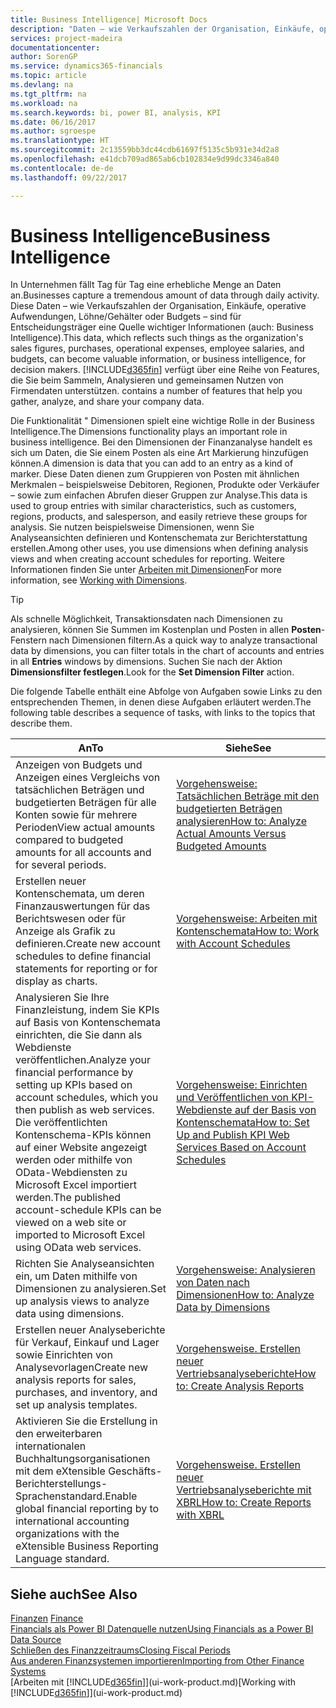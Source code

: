 ```yaml
---
title: Business Intelligence| Microsoft Docs
description: "Daten – wie Verkaufszahlen der Organisation, Einkäufe, operative Aufwendungen, Löhne/Gehälter oder Budgets analysieren und erfassen, die für Entscheidungsträger eine Quelle wichtiger Informationen sind."
services: project-madeira
documentationcenter: 
author: SorenGP
ms.service: dynamics365-financials
ms.topic: article
ms.devlang: na
ms.tgt_pltfrm: na
ms.workload: na
ms.search.keywords: bi, power BI, analysis, KPI
ms.date: 06/16/2017
ms.author: sgroespe
ms.translationtype: HT
ms.sourcegitcommit: 2c13559bb3dc44cdb61697f5135c5b931e34d2a8
ms.openlocfilehash: e41dcb709ad865ab6cb102834e9d99dc3346a840
ms.contentlocale: de-de
ms.lasthandoff: 09/22/2017

---
```

# <a name="business-intelligence"></a><span data-ttu-id="38d36-103">Business Intelligence</span><span class="sxs-lookup"><span data-stu-id="38d36-103">Business Intelligence</span></span>
<span data-ttu-id="38d36-104">In Unternehmen fällt Tag für Tag eine erhebliche Menge an Daten an.</span><span class="sxs-lookup"><span data-stu-id="38d36-104">Businesses capture a tremendous amount of data through daily activity.</span></span> <span data-ttu-id="38d36-105">Diese Daten – wie Verkaufszahlen der Organisation, Einkäufe, operative Aufwendungen, Löhne/Gehälter oder Budgets – sind für Entscheidungsträger eine Quelle wichtiger Informationen (auch: Business Intelligence).</span><span class="sxs-lookup"><span data-stu-id="38d36-105">This data, which reflects such things as the organization's sales figures, purchases, operational expenses, employee salaries, and budgets, can become valuable information, or business intelligence, for decision makers.</span></span> [!INCLUDE[d365fin](includes/d365fin_md.md)]<span data-ttu-id="38d36-106"> verfügt über eine Reihe von Features, die Sie beim Sammeln, Analysieren und gemeinsamen Nutzen von Firmendaten unterstützen.</span><span class="sxs-lookup"><span data-stu-id="38d36-106"> contains a number of features that help you gather, analyze, and share your company data.</span></span>

<span data-ttu-id="38d36-107">Die Funktionalität " Dimensionen spielt eine wichtige Rolle in der Business Intelligence.</span><span class="sxs-lookup"><span data-stu-id="38d36-107">The Dimensions functionality plays an important role in business intelligence.</span></span> <span data-ttu-id="38d36-108">Bei den Dimensionen der Finanzanalyse handelt es sich um Daten, die Sie einem Posten als eine Art Markierung hinzufügen können.</span><span class="sxs-lookup"><span data-stu-id="38d36-108">A dimension is data that you can add to an entry as a kind of marker.</span></span> <span data-ttu-id="38d36-109">Diese Daten dienen zum Gruppieren von Posten mit ähnlichen Merkmalen – beispielsweise Debitoren, Regionen, Produkte oder Verkäufer – sowie zum einfachen Abrufen dieser Gruppen zur Analyse.</span><span class="sxs-lookup"><span data-stu-id="38d36-109">This data is used to group entries with similar characteristics, such as customers, regions, products, and salesperson, and easily retrieve these groups for analysis.</span></span> <span data-ttu-id="38d36-110">Sie nutzen beispielsweise Dimensionen, wenn Sie Analyseansichten definieren und Kontenschemata zur Berichterstattung erstellen.</span><span class="sxs-lookup"><span data-stu-id="38d36-110">Among other uses, you use dimensions  when defining analysis views and when creating account schedules for reporting.</span></span> <span data-ttu-id="38d36-111">Weitere Informationen finden Sie unter [Arbeiten mit Dimensionen](finance-dimensions.md)</span><span class="sxs-lookup"><span data-stu-id="38d36-111">For more information, see [Working with Dimensions](finance-dimensions.md).</span></span>

> [!TIP]
> <span data-ttu-id="38d36-112">Als schnelle Möglichkeit, Transaktionsdaten nach Dimensionen zu analysieren, können Sie Summen im Kostenplan und Posten in allen **Posten**-Fenstern nach Dimensionen filtern.</span><span class="sxs-lookup"><span data-stu-id="38d36-112">As a quick way to analyze transactional data by dimensions, you can filter totals in the chart of accounts and entries in all **Entries** windows by dimensions.</span></span> <span data-ttu-id="38d36-113">Suchen Sie nach der Aktion **Dimensionsfilter festlegen**.</span><span class="sxs-lookup"><span data-stu-id="38d36-113">Look for the **Set Dimension Filter** action.</span></span>  

<span data-ttu-id="38d36-114">Die folgende Tabelle enthält eine Abfolge von Aufgaben sowie Links zu den entsprechenden Themen, in denen diese Aufgaben erläutert werden.</span><span class="sxs-lookup"><span data-stu-id="38d36-114">The following table describes a sequence of tasks, with links to the topics that describe them.</span></span>  

| <span data-ttu-id="38d36-115">An</span><span class="sxs-lookup"><span data-stu-id="38d36-115">To</span></span> | <span data-ttu-id="38d36-116">Siehe</span><span class="sxs-lookup"><span data-stu-id="38d36-116">See</span></span> |
| --- | --- |
|<span data-ttu-id="38d36-117">Anzeigen von Budgets und Anzeigen eines Vergleichs von tatsächlichen Beträgen und budgetierten Beträgen für alle Konten sowie für mehrere Perioden</span><span class="sxs-lookup"><span data-stu-id="38d36-117">View actual amounts compared to budgeted amounts for all accounts and for several periods.</span></span>|[<span data-ttu-id="38d36-118">Vorgehensweise: Tatsächlichen Beträge mit den budgetierten Beträgen analysieren</span><span class="sxs-lookup"><span data-stu-id="38d36-118">How to: Analyze Actual Amounts Versus Budgeted Amounts</span></span>](bi-how-analyze-actual-versus-budget.md)|
|<span data-ttu-id="38d36-119">Erstellen neuer Kontenschemata, um deren Finanzauswertungen für das Berichtswesen oder für Anzeige als Grafik zu definieren.</span><span class="sxs-lookup"><span data-stu-id="38d36-119">Create new account schedules to define financial statements for reporting or for display as charts.</span></span>|[<span data-ttu-id="38d36-120">Vorgehensweise: Arbeiten mit Kontenschemata</span><span class="sxs-lookup"><span data-stu-id="38d36-120">How to: Work with Account Schedules</span></span>](bi-how-work-account-schedule.md)|
|<span data-ttu-id="38d36-121">Analysieren Sie Ihre Finanzleistung, indem Sie KPIs auf Basis von Kontenschemata einrichten, die Sie dann als Webdienste veröffentlichen.</span><span class="sxs-lookup"><span data-stu-id="38d36-121">Analyze your financial performance by setting up KPIs based on account schedules, which you then publish as web services.</span></span> <span data-ttu-id="38d36-122">Die veröffentlichten Kontenschema-KPIs können auf einer Website angezeigt werden oder mithilfe von OData-Webdiensten zu Microsoft Excel importiert werden.</span><span class="sxs-lookup"><span data-stu-id="38d36-122">The published account-schedule KPIs can be viewed on a web site or imported to Microsoft Excel using OData web services.</span></span>|[<span data-ttu-id="38d36-123">Vorgehensweise: Einrichten und Veröffentlichen von KPI-Webdienste auf der Basis von Kontenschemata</span><span class="sxs-lookup"><span data-stu-id="38d36-123">How to: Set Up and Publish KPI Web Services Based on Account Schedules</span></span>](bi-how-to-set-up-and-publish-kpi-web-services-based-on-account-schedules.md)|
|<span data-ttu-id="38d36-124">Richten Sie Analyseansichten ein, um Daten mithilfe von Dimensionen zu analysieren.</span><span class="sxs-lookup"><span data-stu-id="38d36-124">Set up analysis views to analyze data using dimensions.</span></span>|[<span data-ttu-id="38d36-125">Vorgehensweise: Analysieren von Daten nach Dimensionen</span><span class="sxs-lookup"><span data-stu-id="38d36-125">How to: Analyze Data by Dimensions</span></span>](bi-how-analyze-data-dimension.md)|
|<span data-ttu-id="38d36-126">Erstellen neuer Analyseberichte für Verkauf, Einkauf und Lager sowie Einrichten von Analysevorlagen</span><span class="sxs-lookup"><span data-stu-id="38d36-126">Create new analysis reports for sales, purchases, and inventory, and set up analysis templates.</span></span>|[<span data-ttu-id="38d36-127">Vorgehensweise. Erstellen neuer Vertriebsanalyseberichte</span><span class="sxs-lookup"><span data-stu-id="38d36-127">How to: Create Analysis Reports</span></span>](bi-how-create-analysis-views-reports.md)|
|<span data-ttu-id="38d36-128">Aktivieren Sie die Erstellung  in den erweiterbaren internationalen Buchhaltungsorganisationen mit dem eXtensible Geschäfts-Berichterstellungs-Sprachenstandard.</span><span class="sxs-lookup"><span data-stu-id="38d36-128">Enable global financial reporting by to international accounting organizations with the eXtensible Business Reporting Language standard.</span></span>|[<span data-ttu-id="38d36-129">Vorgehensweise. Erstellen neuer Vertriebsanalyseberichte mit XBRL</span><span class="sxs-lookup"><span data-stu-id="38d36-129">How to: Create Reports with XBRL</span></span>](bi-create-reports-with-xbrl.md)|

## <a name="see-also"></a><span data-ttu-id="38d36-130">Siehe auch</span><span class="sxs-lookup"><span data-stu-id="38d36-130">See Also</span></span>
<span data-ttu-id="38d36-131">[Finanzen](finance.md)  </span><span class="sxs-lookup"><span data-stu-id="38d36-131">[Finance](finance.md)  </span></span>  
[<span data-ttu-id="38d36-132">Financials als Power BI Datenquelle nutzen</span><span class="sxs-lookup"><span data-stu-id="38d36-132">Using Financials as a Power BI Data Source</span></span>](across-how-use-financials-data-source-powerbi.md)  
[<span data-ttu-id="38d36-133">Schließen des Finanzzeitraums</span><span class="sxs-lookup"><span data-stu-id="38d36-133">Closing Fiscal Periods</span></span>](year-close-years-periods.md)  
[<span data-ttu-id="38d36-134">Aus anderen Finanzsystemen importieren</span><span class="sxs-lookup"><span data-stu-id="38d36-134">Importing from Other Finance Systems</span></span>](upload-data.md)  
<span data-ttu-id="38d36-135">[Arbeiten mit [!INCLUDE[d365fin](includes/d365fin_md.md)]](ui-work-product.md)</span><span class="sxs-lookup"><span data-stu-id="38d36-135">[Working with [!INCLUDE[d365fin](includes/d365fin_md.md)]](ui-work-product.md)</span></span>

